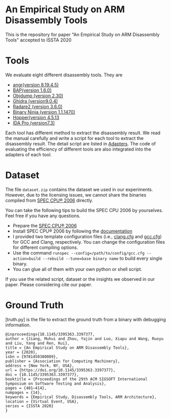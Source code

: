 # An Empirical Study on ARM Disassembly Tools
This is the repository for paper "An Empirical Study on ARM Disassembly Tools" accepted to ISSTA 2020


# Tools
We evaluate eight different disassembly tools. They are 
- [angr(version 8.19.4.5)](https://angr.io/) 
- [BAP(version 1.6.0)](https://github.comBinaryAnalysisPlatform/bap)
- [Objdump (version 2.30)](https://linux.die.net/man/1/objdump)
- [Ghidra (version9.0.4)](https://ghidra-sre.org/)
- [Radare2 (version 3.6.0)](https://www.radare.org/n/radare2.html)
- [Binary Ninja (version 1.1.1470)](https://binary.ninja/) 
- [Hopper(version 4.5.13](https://www.hopperapp.com/)
- [IDA Pro (version7.3)](https://www.hex-rays.com/products/ida/)

Each tool has different method to extract the disassembly result. We read the manual carefully and write a script for each tool to extract the disassembly result. The detail script are listed in [Adapters](ttps://github.com/valour01/arm_disasssembler_study/adapter).  The code of evaluating the efficiency of different tools are also integrated into the adapters of each tool.

# Dataset 
The file `dataset.zip` contains the dataset we used in our experiments. However, due to the licensing issues, we cannot share the binaries compiled from [SPEC CPU® 2006](https://www.spec.org/cpu2006/) directly.

You can take the following tips to build the SPEC CPU 2006 by yourselves. Feel free if you have any questions. 

- Prepare the [SPEC CPU® 2006](https://www.spec.org/cpu2006/)
- Install SPEC CPU® 2006 by following the [documentation](https://www.spec.org/cpu2006/Docs/install-guide-unix.html)
- I provided two template configuration files (i.e., [clang.cfg](https://github.com/valour01/arm_disasssembler_study/spec2006/clang.cfg) and [gcc.cfg](https://github.com/valour01/arm_disasssembler_study/spec2006/gcc.cfg)) for GCC and Clang, respectively. You can change the configuration files for different compiling options.
- Use the command `runspec --config=/path/to/config/gcc.cfg --action=build --rebuild --tune=base binary name` to build every single binary.
- You can glue all of them with your own python or shell script.

If you use the related script, dataset or the insights we observed in our paper. Please considering cite our paper.

# Ground Truth
[truth.py] is the file to extract the ground truth from a binary with debugging information.

```
@inproceedings{10.1145/3395363.3397377,
author = {Jiang, Muhui and Zhou, Yajin and Luo, Xiapu and Wang, Ruoyu and Liu, Yang and Ren, Kui},
title = {An Empirical Study on ARM Disassembly Tools},
year = {2020},
isbn = {9781450380089},
publisher = {Association for Computing Machinery},
address = {New York, NY, USA},
url = {https://doi.org/10.1145/3395363.3397377},
doi = {10.1145/3395363.3397377},
booktitle = {Proceedings of the 29th ACM SIGSOFT International Symposium on Software Testing and Analysis},
pages = {401–414},
numpages = {14},
keywords = {Empirical Study, Disassembly Tools, ARM Architecture},
location = {Virtual Event, USA},
series = {ISSTA 2020}
}
```